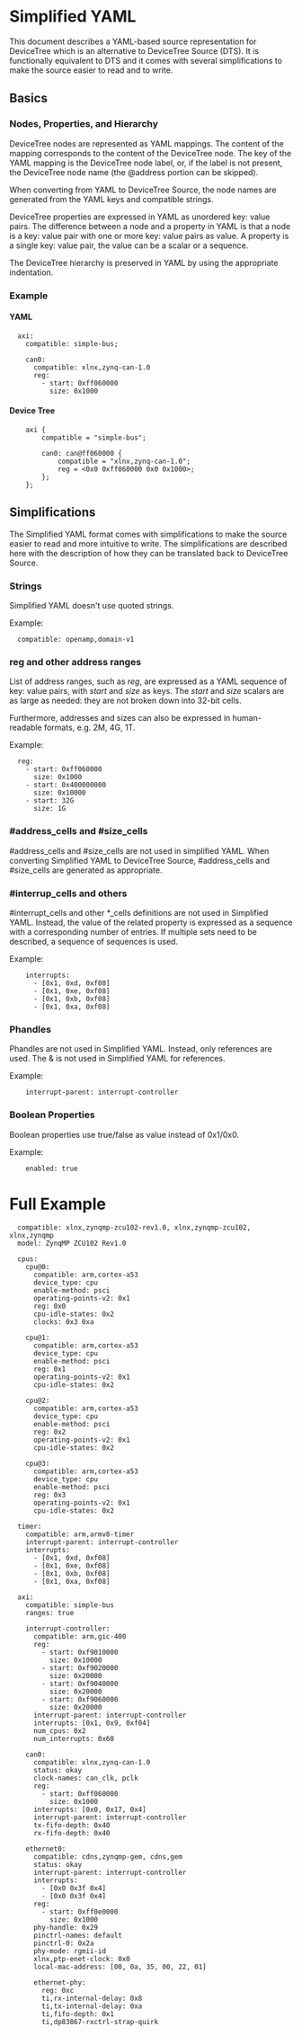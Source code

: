 # Simplified YAML

This document describes a YAML-based source representation for
DeviceTree which is an alternative to DeviceTree Source (DTS). It is
functionally equivalent to DTS and it comes with several simplifications
to make the source easier to read and to write.


## Basics

### Nodes, Properties, and Hierarchy

DeviceTree nodes are represented as YAML mappings. The content of the
mapping corresponds to the content of the DeviceTree node. The key of
the YAML mapping is the DeviceTree node label, or, if the label is not
present, the DeviceTree node name (the @address portion can be skipped).

When converting from YAML to DeviceTree Source, the node names are
generated from the YAML keys and compatible strings.

DeviceTree properties are expressed in YAML as unordered key: value
pairs. The difference between a node and a property in YAML is that a
node is a key: value pair with one or more key: value pairs as value.
A property is a single key: value pair, the value can be a scalar or a
sequence.

The DeviceTree hierarchy is preserved in YAML by using the appropriate
indentation.

### Example

#### YAML

~~~
  axi:
    compatible: simple-bus;

    can0:
      compatible: xlnx,zynq-can-1.0
      reg:
        - start: 0xff060000
          size: 0x1000
~~~

#### Device Tree

~~~
	axi {
		compatible = "simple-bus";

		can0: can@ff060000 {
			compatible = "xlnx,zynq-can-1.0";
			reg = <0x0 0xff060000 0x0 0x1000>;
		};
	};
~~~


## Simplifications

The Simplified YAML format comes with simplifications to make the source
easier to read and more intuitive to write. The simplifications are
described here with the description of how they can be translated back
to DeviceTree Source.

### Strings

Simplified YAML doesn't use quoted strings.

Example:
~~~
  compatible: openamp,domain-v1
~~~

### reg and other address ranges

List of address ranges, such as *reg*, are expressed as a YAML sequence
of key: value pairs, with *start* and *size* as keys. The *start* and
*size* scalars are as large as needed: they are not broken down into
32-bit cells.

Furthermore, addresses and sizes can also be expressed in human-readable
formats, e.g. 2M, 4G, 1T.

Example:
~~~
  reg:
    - start: 0xff060000
      size: 0x1000
    - start: 0x400000000
      size: 0x10000
    - start: 32G
      size: 1G
~~~

### \#address\_cells and \#size\_cells

\#address\_cells and \#size\_cells are not used in simplified YAML. When
converting Simplified YAML to DeviceTree Source, \#address\_cells and
\#size\_cells are generated as appropriate.

### \#interrup\_cells and others

#interrupt\_cells and other \*\_cells definitions are not used in
Simplified YAML. Instead, the value of the related property is expressed
as a sequence with a corresponding number of entries. If multiple sets
need to be described, a sequence of sequences is used.

Example:
~~~
    interrupts:
      - [0x1, 0xd, 0xf08]
      - [0x1, 0xe, 0xf08]
      - [0x1, 0xb, 0xf08]
      - [0x1, 0xa, 0xf08]
~~~

### Phandles

Phandles are not used in Simplified YAML. Instead, only references are
used. The \& is not used in Simplified YAML for references.

Example:
~~~
    interrupt-parent: interrupt-controller
~~~

### Boolean Properties

Boolean properties use true/false as value instead of 0x1/0x0.

Example:
~~~
    enabled: true
~~~


# Full Example
~~~
  compatible: xlnx,zynqmp-zcu102-rev1.0, xlnx,zynqmp-zcu102, xlnx,zynqmp
  model: ZynqMP ZCU102 Rev1.0

  cpus:
    cpu@0:
      compatible: arm,cortex-a53
      device_type: cpu
      enable-method: psci
      operating-points-v2: 0x1
      reg: 0x0
      cpu-idle-states: 0x2
      clocks: 0x3 0xa

    cpu@1:
      compatible: arm,cortex-a53
      device_type: cpu
      enable-method: psci
      reg: 0x1
      operating-points-v2: 0x1
      cpu-idle-states: 0x2

    cpu@2:
      compatible: arm,cortex-a53
      device_type: cpu
      enable-method: psci
      reg: 0x2
      operating-points-v2: 0x1
      cpu-idle-states: 0x2

    cpu@3:
      compatible: arm,cortex-a53
      device_type: cpu
      enable-method: psci
      reg: 0x3
      operating-points-v2: 0x1
      cpu-idle-states: 0x2

  timer:
    compatible: arm,armv8-timer
    interrupt-parent: interrupt-controller
    interrupts:
      - [0x1, 0xd, 0xf08]
      - [0x1, 0xe, 0xf08]
      - [0x1, 0xb, 0xf08]
      - [0x1, 0xa, 0xf08]

  axi:
    compatible: simple-bus
    ranges: true

    interrupt-controller:
      compatible: arm,gic-400
      reg:
        - start: 0xf9010000
          size: 0x10000
        - start: 0xf9020000
          size: 0x20000
        - start: 0xf9040000
          size: 0x20000
        - start: 0xf9060000
          size: 0x20000
      interrupt-parent: interrupt-controller
      interrupts: [0x1, 0x9, 0xf04]
      num_cpus: 0x2
      num_interrupts: 0x60

    can0:
      compatible: xlnx,zynq-can-1.0
      status: okay
      clock-names: can_clk, pclk
      reg:
        - start: 0xff060000
          size: 0x1000
      interrupts: [0x0, 0x17, 0x4]
      interrupt-parent: interrupt-controller
      tx-fifo-depth: 0x40
      rx-fifo-depth: 0x40

    ethernet0:
      compatible: cdns,zynqmp-gem, cdns,gem
      status: okay
      interrupt-parent: interrupt-controller
      interrupts:
        - [0x0 0x3f 0x4]
        - [0x0 0x3f 0x4]
      reg:
        - start: 0xff0e0000
          size: 0x1000
      phy-handle: 0x29
      pinctrl-names: default
      pinctrl-0: 0x2a
      phy-mode: rgmii-id
      xlnx,ptp-enet-clock: 0x0
      local-mac-address: [00, 0a, 35, 00, 22, 01]

      ethernet-phy:
        reg: 0xc
        ti,rx-internal-delay: 0x8
        ti,tx-internal-delay: 0xa
        ti,fifo-depth: 0x1
        ti,dp83867-rxctrl-strap-quirk
~~~

